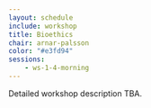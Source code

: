 ```yaml
---
layout: schedule
include: workshop
title: Bioethics
chair: arnar-palsson
color: "#e3fd94"
sessions:
    - ws-1-4-morning
---
```


Detailed workshop description TBA.
